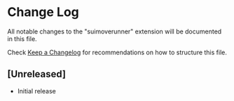 # Change Log

All notable changes to the "suimoverunner" extension will be documented in this file.

Check [Keep a Changelog](http://keepachangelog.com/) for recommendations on how to structure this file.

## [Unreleased]

- Initial release
